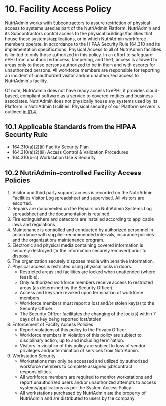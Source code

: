 # 10. Facility Access Policy

NutriAdmin works with Subcontractors to assure restriction of physical access to systems used as part of the NutriAdmin Platform. NutriAdmin and its Subcontractors control access to the physical buildings/facilities that house these systems/applications, or in which NutriAdmin workforce members operate, in accordance to the HIPAA Security Rule 164.310 and its implementation specifications. Physical Access to all of NutriAdmin facilities is limited to only those authorized in this policy. In an effort to safeguard ePHi from unauthorized access, tampering, and theft, access is allowed to areas only to those persons authorized to be in them and with escorts for unauthorized persons. All workforce members are responsible for reporting an incident of unauthorized visitor and/or unauthorized access to NutriAdmin's facility.

Of note, NutriAdmin does not have ready access to ePHI, it provides cloud-based, compliant software as a service to covered entities and business associates. NutriAdmin does not physically house any systems used by its Platform in NutriAdmin facilities. Physical security of our Platform servers is outlined [in §1.4](#1.4-datica-organizational-concepts).

## 10.1 Applicable Standards from the HIPAA Security Rule

* 164.310(a)(2)(ii) Facility Security Plan
* 164.310(a)(2)(iii) Access Control & Validation Procedures
* 164.310(b-c) Workstation Use & Security

## 10.2 NutriAdmin-controlled Facility Access Policies

1. Visitor and third party support access is recorded on the NutriAdmin Facilities Visitor Log spreadsheet and supervised. All visitors are escorted.
2. Repairs are documented on the Repairs on NutriAdmin Systems Log spreadsheet and the documentation is retained.
3. Fire extinguishers and detectors are installed according to applicable laws and regulations.
4. Maintenance is controlled and conducted by authorized personnel in accordance with supplier-recommended intervals, insurance policies and the organizations maintenance program.
5. Electronic and physical media containing covered information is securely destroyed (or the information securely removed) prior to disposal.
6. The organization securely disposes media with sensitive information.
7. Physical access is restricted using physical locks in doors.
   * Restricted areas and facilities are locked when unattended (where feasible).
   * Only authorized workforce members receive access to restricted areas (as determined by the Security Officer).
   * Access and keys are revoked upon termination of workforce members.
   * Workforce members must report a lost and/or stolen key(s) to the Security Officer.
   * The Security Officer facilitates the changing of the lock(s) within 7 days of a key being reported lost/stolen
8. Enforcement of Facility Access Policies
   * Report violations of this policy to the Privacy Officer.
   * Workforce members in violation of this policy are subject to disciplinary action, up to and including termination.
   * Visitors in violation of this policy are subject to loss of vendor privileges and/or termination of services from NutriAdmin.
9. Workstation Security
   * Workstations may only be accessed and utilized by authorized workforce members to complete assigned job/contract responsibilities.
   * All workforce members are required to monitor workstations and report unauthorized users and/or unauthorized attempts to access systems/applications as per the System Access Policy.
   * All workstations purchased by NutriAdmin are the property of NutriAdmin and are distributed to users by the company.
